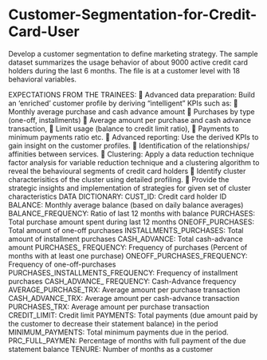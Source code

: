 # Customer-Segmentation-for-Credit-Card-User

Develop a customer segmentation to define marketing strategy. The sample dataset summarizes the usage behavior of about 9000 active credit card holders during the last 6 months. The file is at a customer level with 18 behavioral variables.

EXPECTATIONS FROM THE TRAINEES:  Advanced data preparation: Build an ‘enriched’ customer profile by deriving “intelligent” KPIs such as:  Monthly average purchase and cash advance amount  Purchases by type (one-off, installments)  Average amount per purchase and cash advance transaction,  Limit usage (balance to credit limit ratio),  Payments to minimum payments ratio etc.  Advanced reporting: Use the derived KPIs to gain insight on the customer profiles.  Identification of the relationships/ affinities between services.  Clustering: Apply a data reduction technique factor analysis for variable reduction technique and a clustering algorithm to reveal the behavioural segments of credit card holders  Identify cluster characterisitics of the cluster using detailed profiling.  Provide the strategic insights and implementation of strategies for given set of cluster characteristics DATA DICTIONARY: CUST_ID: Credit card holder ID BALANCE: Monthly average balance (based on daily balance averages) BALANCE_FREQUENCY: Ratio of last 12 months with balance PURCHASES: Total purchase amount spent during last 12 months ONEOFF_PURCHASES: Total amount of one-off purchases INSTALLMENTS_PURCHASES: Total amount of installment purchases CASH_ADVANCE: Total cash-advance amount PURCHASES_ FREQUENCY: Frequency of purchases (Percent of months with at least one purchase) ONEOFF_PURCHASES_FREQUENCY: Frequency of one-off-purchases PURCHASES_INSTALLMENTS_FREQUENCY: Frequency of installment purchases CASH_ADVANCE_ FREQUENCY: Cash-Advance frequency AVERAGE_PURCHASE_TRX: Average amount per purchase transaction CASH_ADVANCE_TRX: Average amount per cash-advance transaction PURCHASES_TRX: Average amount per purchase transaction CREDIT_LIMIT: Credit limit PAYMENTS: Total payments (due amount paid by the customer to decrease their statement balance) in the period MINIMUM_PAYMENTS: Total minimum payments due in the period. PRC_FULL_PAYMEN: Percentage of months with full payment of the due statement balance TENURE: Number of months as a customer
